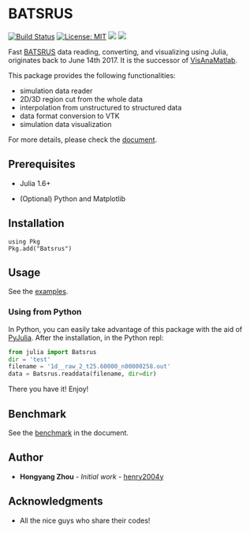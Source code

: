 # BATSRUS

[![Build Status](https://img.shields.io/github/workflow/status/henry2004y/Batsrus.jl/CI)](https://github.com/henry2004y/Batsrus.jl/actions)
[![License: MIT](https://img.shields.io/badge/License-MIT-green.svg)](LICENSE)
[![](https://img.shields.io/badge/docs-latest-blue.svg)][Batsrus-doc]
[![][codecov-img]][codecov-url]

Fast [BATSRUS](https://github.com/MSTEM-QUDA/BATSRUS) data reading, converting, and visualizing using Julia, originates back to June 14th 2017.
It is the successor of [VisAnaMatlab](https://github.com/henry2004y/VisAnaMatlab).

This package provides the following functionalities:
  * simulation data reader
  * 2D/3D region cut from the whole data
  * interpolation from unstructured to structured data
  * data format conversion to VTK
  * simulation data visualization

For more details, please check the [document][Batsrus-doc].

## Prerequisites

* Julia 1.6+

* (Optional) Python and Matplotlib

## Installation
```
using Pkg
Pkg.add("Batsrus")
```

## Usage

See the [examples](https://henry2004y.github.io/Batsrus.jl/dev/man/examples/).

### Using from Python

In Python, you can easily take advantage of this package with the aid of [PyJulia](https://pyjulia.readthedocs.io/en/latest/).
After the installation, in the Python repl:
```python
from julia import Batsrus
dir = 'test'
filename = '1d__raw_2_t25.60000_n00000258.out'
data = Batsrus.readdata(filename, dir=dir)
```
There you have it! Enjoy!

## Benchmark

See the [benchmark](https://henry2004y.github.io/Batsrus.jl/dev/#Benchmark-1) in the document.

## Author

* **Hongyang Zhou** - *Initial work* - [henry2004y](https://github.com/henry2004y)

## Acknowledgments

* All the nice guys who share their codes!

[travis-url]: https://travis-ci.com/github/henry2004y/Batsrus.jl/builds
[codecov-img]: https://codecov.io/gh/henry2004y/Batsrus.jl/branch/master/graph/badge.svg
[codecov-url]: https://codecov.io/gh/henry2004y/Batsrus.jl
[Batsrus-doc]: https://henry2004y.github.io/Batsrus.jl/dev
